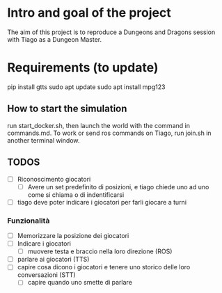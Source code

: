 # Intro and goal of the project
The aim of this project is to reproduce a Dungeons and Dragons session with Tiago as a Dungeon Master.

# Requirements (to update)
pip install gtts
sudo apt update
sudo apt install mpg123


## How to start the simulation
run start_docker.sh, then launch the world with the command in commands.md.
To work or send ros commands on Tiago, run join.sh in another terminal window. 

## TODOS
- [ ] Riconoscimento giocatori
    - [ ] Avere un set predefinito di posizioni, e tiago chiede uno ad uno come si chiama o di indentificarsi
- [ ] tiago deve poter indicare i giocatori per farli giocare a turni

### Funzionalità
- [ ] Memorizzare la posizione dei giocatori
- [ ] Indicare i giocatori
    - [ ] muovere testa e braccio nella loro direzione (ROS)
- [ ] parlare ai giocatori (TTS)
- [ ] capire cosa dicono i giocatori e tenere uno storico delle loro conversazioni (STT)
    - [ ] capire quando uno smette di parlare
